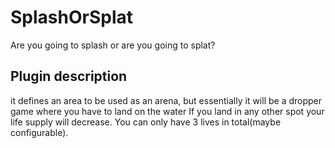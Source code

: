 # SplashOrSplat
Are you going to splash or are you going to splat?
## Plugin description
it defines an area to be used as an arena, but essentially it will be a dropper game where you have to land on the water
If you land in any other spot your life supply will decrease. You can only have 3 lives in total(maybe configurable).

